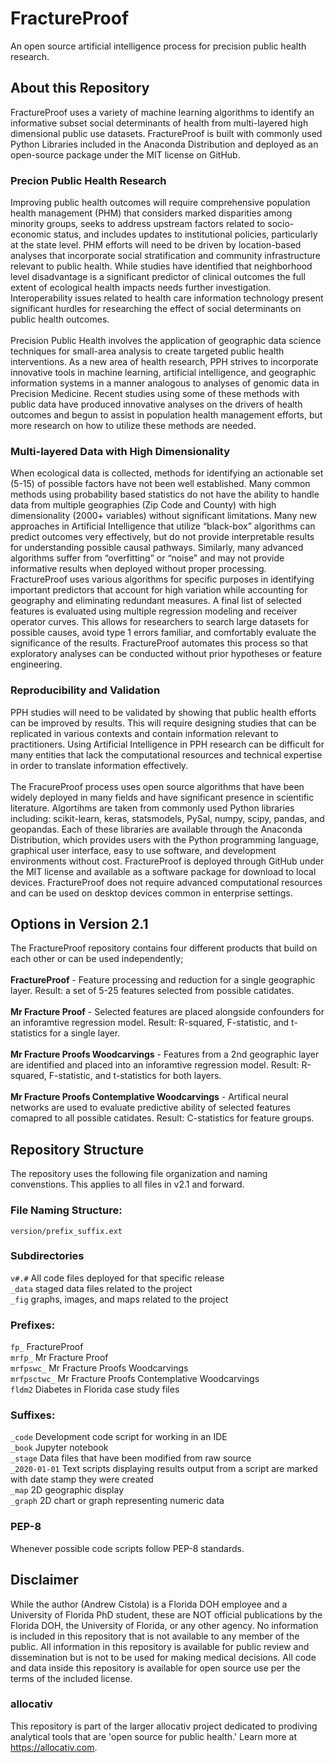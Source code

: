 # FractureProof
An open source artificial intelligence process for precision public health research.

## About this Repository
FractureProof uses a variety of machine learning algorithms to identify an informative subset social determinants of health from multi-layered high dimensional public use datasets. FractureProof is built with commonly used Python Libraries included in the Anaconda Distribution and deployed as an open-source package under the MIT license on GitHub. 
 
### Precion Public Health Research
Improving public health outcomes will require comprehensive population health management (PHM) that considers marked disparities among minority groups, seeks to address upstream factors related to socio-economic status, and includes updates to institutional policies, particularly at the state level. PHM efforts will need to be driven by location-based analyses that incorporate social stratification and community infrastructure relevant to public health. While studies have identified that neighborhood level disadvantage is a significant predictor of clinical outcomes the full extent of ecological health impacts needs further investigation. Interoperability issues related to health care information technology present significant hurdles for researching the effect of social determinants on public health outcomes.<br>
<br>
Precision Public Health involves the application of geographic data science techniques for small-area analysis to create targeted public health interventions. As a new area of health research, PPH strives to incorporate innovative tools in machine learning, artificial intelligence, and geographic information systems in a manner analogous to analyses of genomic data in Precision Medicine. Recent studies using some of these methods with public data have produced innovative analyses on the drivers of health outcomes and begun to assist in population health management efforts, but more research on how to utilize these methods are needed. 

### Multi-layered Data with High Dimensionality
When ecological data is collected, methods for identifying an actionable set (5-15) of possible factors have not been well established. Many common methods using probability based statistics do not have the ability to handle data from multiple geographies (Zip Code and County) with high dimensionality (2000+ variables) without significant limitations. Many new approaches in Artificial Intelligence that utilize “black-box” algorithms can predict outcomes very effectively, but do not provide interpretable results for understanding possible causal pathways. Similarly, many advanced algorithms suffer from “overfitting” or “noise” and may not provide informative results when deployed without proper processing. 
<br>
FractureProof uses various algorithms for specific purposes in identifying important predictors that account for high variation while accounting for geography and eliminating redundant measures. A final list of selected features is evaluated using multiple regression modeling and receiver operator curves. This allows for researchers to search large datasets for possible causes, avoid type 1 errors familiar, and comfortably evaluate the significance of the results. FractureProof automates this process so that exploratory analyses can be conducted without prior hypotheses or feature engineering. 

### Reproducibility and Validation
PPH studies will need to be validated by showing that public health efforts can be improved by results. This will require designing studies that can be replicated in various contexts and contain information relevant to practitioners. Using Artificial Intelligence in PPH research can be difficult for many entities that lack the computational resources and technical expertise in order to translate information effectively.<br>
<br>
The FracureProof process uses open source algorithms that have been widely deployed in many fields and have significant presence in scientific literature. Algortihms are taken from commonly used Python libraries including: scikit-learn, keras, statsmodels, PySal, numpy, scipy, pandas, and geopandas. Each of these libraries are available through the Anaconda Distribution, which provides users with the Python programming language, graphical user interface, easy to use software, and development environments without cost. FractureProof is deployed through GitHub under the MIT license and available as a software package for download to local devices. FractureProof does not require advanced computational resources and can be used on desktop devices common in enterprise settings. 

## Options in Version 2.1
The FractureProof repository contains four different products that build on each other or can be used independently;<br>
<br>
**FractureProof** - Feature processing and reduction for a single geographic layer. Result: a set of 5-25 features selected from possible catidates.<br>
<br>
**Mr Fracture Proof** - Selected features are placed alongside confounders for an inforamtive regression model. Result: R-squared, F-statistic, and t-statistics for a single layer.<br>
<br>
**Mr Fracture Proofs Woodcarvings** - Features from a 2nd geographic layer are identified and placed into an inforamtive regression model. Result: R-squared, F-statistic, and t-statistics for both layers.<br> 
<br>
**Mr Fracture Proofs Contemplative Woodcarvings** - Artifical neural networks are used to evaluate predictive ability of selected features comapred to all possible catidates. Result: C-statistics for feature groups. 

## Repository Structure
The repository uses the following file organization and naming convenstions. This applies to all files in v2.1 and forward.

### File Naming Structure:
`version/prefix_suffix.ext`

### Subdirectories
`v#.#` All code files deployed for that specific release
<br>`_data` staged data files related to the project
<br>`_fig` graphs, images, and maps related to the project

### Prefixes:
`fp_` FractureProof
<br>`mrfp_` Mr Fracture Proof
<br>`mrfpswc_` Mr Fracture Proofs Woodcarvings
<br>`mrfpsctwc_` Mr Fracture Proofs Contemplative Woodcarvings<br>
`fldm2` Diabetes in Florida case study files

### Suffixes:
`_code` Development code script for working in an IDE
<br>`_book` Jupyter notebook 
<br>`_stage` Data files that have been modified from raw source
<br>`_2020-01-01` Text scripts displaying results output from a script are marked with date stamp they were created
<br>`_map` 2D geographic display
<br>`_graph` 2D chart or graph representing numeric data

### PEP-8
Whenever possible code scripts follow PEP-8 standards. 

## Disclaimer
While the author (Andrew Cistola) is a Florida DOH employee and a University of Florida PhD student, these are NOT official publications by the Florida DOH, the University of Florida, or any other agency. 
No information is included in this repository that is not available to any member of the public. 
All information in this repository is available for public review and dissemination but is not to be used for making medical decisions. 
All code and data inside this repository is available for open source use per the terms of the included license. 

### allocativ
This repository is part of the larger allocativ project dedicated to prodiving analytical tools that are 'open source for public health.' Learn more at https://allocativ.com. 
